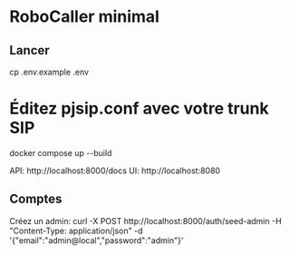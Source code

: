 # RoboCaller minimal

## Lancer
cp .env.example .env
# Éditez pjsip.conf avec votre trunk SIP
docker compose up --build

API: http://localhost:8000/docs
UI:  http://localhost:8080

## Comptes
Créez un admin:
curl -X POST http://localhost:8000/auth/seed-admin -H "Content-Type: application/json" -d '{"email":"admin@local","password":"admin"}'